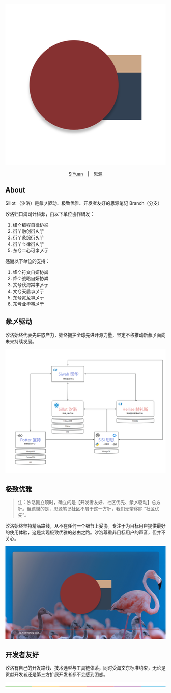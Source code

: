 <p align="center">
<img alt="Sillot" src="./app/stage/icon.png">
</p>

<p align="center">
<a href="README.md">SiYuan</a> | <a href="README_zh_CN.md">思源</a>

</p>

## About

Sillot （汐洛）是彖乄驱动、极致优雅、开发者友好的思源笔记 Branch（分支）

汐洛归口海司计科菲，由以下单位协作研发：

1. 绛亽编程自律协芔
2. 衍丫融创衍乆艼
3. 衍丫彖综衍乆艼
4. 衍丫亽律衍乆艼
5. 东兮二心可亊乄亍

感谢以下单位的支持：

1. 绛亽符文自妍协芔
2. 绛亽战略自妍协芔
3. 文兮秋海棠亊乄亍
4. 文兮天启亊乄亍
5. 东兮灵龙亊乄亍
6. 东兮业华亊乄亍

## 彖乄驱动

汐洛始终代表先进恣产力，始终拥护全球先进开源力量，坚定不移推动新彖乄面向未来持续发展。

<p align="center">
<img alt="framework" src="./screenshots/sillot/framework.png">
</p>

## 极致优雅

> 注：汐洛刚立项时，确立的是【开发者友好、社区优先、彖乄驱动】总方针。但遗憾的是，思源笔记社区不屑于这一方针，我们无奈移除 “社区优先”。

汐洛始终坚持精品路线，从不在任何一个细节上妥协。专注于为目标用户提供最好的使用体验，这是实现极致优雅的必由之路。汐洛尊重非目标用户的声音，但并不关心。

<p align="center">
<img alt="framework" src="./screenshots/sillot/booting1.png">
</p>

## 开发者友好

汐洛有自己的开发路线、技术选型与工具链体系，同时受海文东标准约束，无论是贡献开发者还是第三方扩展开发者都不会感到困惑。

<p align="center">
<img alt="split" src="./.github/split.png">
</p>